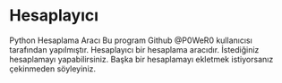 # Hesaplayıcı
Python Hesaplama Aracı
Bu program Github @P0WeR0 kullanıcısı tarafından yapılmıştır.
Hesaplayıcı bir hesaplama aracıdır.
İstediğiniz hesaplamayı yapabilirsiniz. Başka bir hesaplamayı ekletmek istiyorsanız
çekinmeden söyleyiniz.
